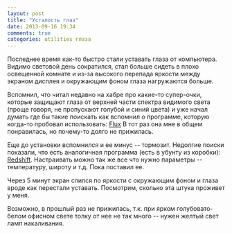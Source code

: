 ```yaml
---
layout: post
title: "Усталость глаз"
date: 2013-09-16 19:34
comments: true
categories: utilities глаза
---
```


Последнее время как-то быстро стали уставать глаза от компьютера. Видимо световой день сократился, стал больше
сидеть в плохо освещенной комнате и из-за высокого перепада яркости между экраном дисплея и окружающим фоном
глаза нагружаются больше.

Вспомнил, что читал недавно на хабре про какие-то супер-очки, которые защищают глаза от верхней части спектра видимого света
(проще говоря, не пропускают голубой и синий цвета) и уже начал думать где бы такие поискать как вспомнил о
программе, которую когда-то пробовал использовать: [Flux](http://justgetflux.com/)
В тот раз она мне в общем понравилась, но почему-то долго не прижилась.

Еще до установки вспомнился и ее минус -- тормозит. Недолгие поиски показали, что есть аналогичная программа
(есть в убунту из коробки): [Redshift](http://jonls.dk/redshift/).
Настраивать можно так же все что нужно параметры -- температуру, широту и т.д.
Пока поставил ее.

Через 5 минут экран слился по яркости с окружающим фоном и глаза вроде как перестали уставать.
Посмотрим, сколько эта штука проживет у меня.

Возможно, в прошлый раз не прижилась, т.к. при ярком голубовато-белом офисном свете толку от нее не так много -- нужен желтый свет
ламп накаливания.
